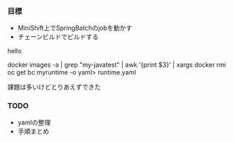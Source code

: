### 目標
- MiniShift上でSpringBatchのjobを動かす    
- チェーンビルドでビルドする  

hello


docker images -a | grep "my-javatest" | awk '{print $3}' | xargs docker rmi  
oc get bc myruntime -o yaml> runtime.yaml  

課題は多いけどとりあえずできた  

### TODO
- yamlの整理  
- 手順まとめ  
